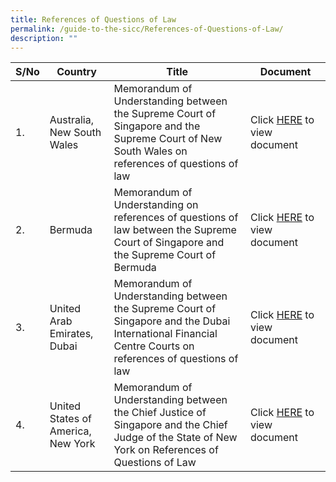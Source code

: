 ```yaml
---
title: References of Questions of Law
permalink: /guide-to-the-sicc/References-of-Questions-of-Law/
description: ""
---
```

| **S/No** | **Country** | **Title** | **Document** |
| -------- | -------- | -------- | -------- |
| 1.     | Australia, New South Wales      | Memorandum of Understanding between the Supreme Court of Singapore and the Supreme Court of New South Wales on references of questions of law     | Click [HERE](https://www.sicc.gov.sg/docs/default-source/guide-to-the-sicc/australia-2015-signed-mou_references-of-questions-of-law68b63033f22f6eceb9b0ff0000fcc945.pdf "HERE") to view document     |
| 2.     | Bermuda     | Memorandum of Understanding on references of questions of law between the Supreme Court of Singapore and the Supreme Court of Bermuda   | Click [HERE](https://www.sicc.gov.sg/docs/default-source/guide-to-the-sicc/mou-with-bermuda-(6sep2017)74b63033f22f6eceb9b0ff0000fcc945.pdf "HERE") to view document     |
| 3.     | United Arab Emirates, Dubai    | Memorandum of Understanding between the Supreme Court of Singapore and the Dubai International Financial Centre Courts on references of questions of law   | Click [HERE](https://www.sicc.gov.sg/docs/default-source/guide-to-the-sicc/dubai-mou-2015-cj-menon-and-cj-of-difc7fb63033f22f6eceb9b0ff0000fcc945.pdf "HERE") to view document     |
| 4.     | United States of America, New York    | Memorandum of Understanding between the Chief Justice of Singapore and the Chief Judge of the State of New York on References of Questions of Law   | Click [HERE](https://www.sicc.gov.sg/docs/default-source/guide-to-the-sicc/usa-2015-mou---cj-and-chief-judge-of-the-state-of-new-york-(21-december-2015)8ab63033f22f6eceb9b0ff0000fcc945.pdf "HERE") to view document     |